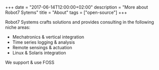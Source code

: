 +++
date = "2017-06-14T12:00:00+02:00"
description = "More about Robot7 Sytems"
title = "About"
tags = ["open-source"]
+++

Robot7 Systems crafts solutions and provides consulting in the following niche areas:

 - Mechatronics & vertical integration
 - Time series logging & analysis
 - Remote sensings & actuation
 - Linux & Solaris integration

We support & use FOSS

[//]: # (TODO: expand and simplify)

